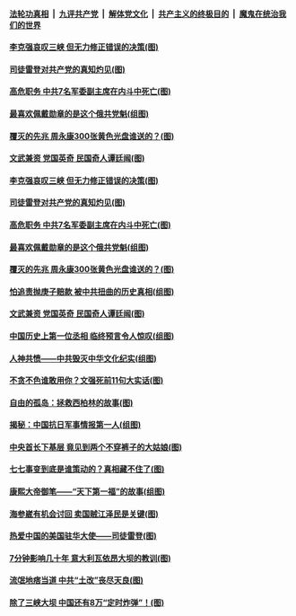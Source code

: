 

####  [法轮功真相](../../../../basic/blob/master/README.md?t=07101131) &nbsp;|&nbsp; [九评共产党](../../../../9ping.md/blob/master/README.md?t=07101131) &nbsp;|&nbsp; [解体党文化](../../../../jtdwh.md/blob/master/README.md?t=07101131)  &nbsp;|&nbsp; [共产主义的终极目的](../../../../gczydzjmd.md/blob/master/README.md?t=07101131) &nbsp;|&nbsp; [魔鬼在统治我们的世界](../../../../mgztzwmdsj.md/blob/master/README.md?t=07101131) 

#### [李克强哀叹三峡 但无力修正错误的决策(图)](../pages/p6/937538.md?t=07101131) 

#### [司徒雷登对共产党的真知灼见(图)](../pages/p6/934960.md?t=07101131) 

#### [高危职务 中共7名军委副主席在内斗中死亡(图)](../pages/p6/937966.md?t=07101131) 

#### [最喜欢佩戴勋章的是这个俄共党魁(组图)](../pages/p6/938666.md?t=07101131) 

#### [覆灭的先兆 周永康300张黄色光盘谁送的？(图)](../pages/p6/938537.md?t=07101131) 

#### [文武兼资 党国英奇 民国奇人谭廷闿(图)](../pages/p6/938512.md?t=07101131) 

#### [李克强哀叹三峡 但无力修正错误的决策(图)](../pages/p6/937538.md?t=07101131) 

#### [司徒雷登对共产党的真知灼见(图)](../pages/p6/934960.md?t=07101131) 

#### [高危职务 中共7名军委副主席在内斗中死亡(图)](../pages/p6/937966.md?t=07101131) 

#### [最喜欢佩戴勋章的是这个俄共党魁(组图)](../pages/p6/938666.md?t=07101131) 

#### [覆灭的先兆 周永康300张黄色光盘谁送的？(图)](../pages/p6/938537.md?t=07101131) 

#### [怕追责抛庚子赔款 被中共扭曲的历史真相(组图)](../pages/p6/938779.md?t=07101131) 

#### [文武兼资 党国英奇 民国奇人谭廷闿(图)](../pages/p6/938512.md?t=07101131) 

#### [中国历史上第一位丞相 临终预言令人惊叹(组图)](../pages/p6/938665.md?t=07101131) 

#### [人神共愤——中共毁灭中华文化纪实(组图)](../pages/p6/938791.md?t=07101131) 

#### [不贪不色谁敢用你？文强死前11句大实话(图)](../pages/p6/938533.md?t=07101131) 

#### [自由的孤岛：拯救西柏林的故事(图)](../pages/p6/938683.md?t=07101131) 

#### [揭秘：中国抗日军事情报第一人(组图)](../pages/p6/938662.md?t=07101131) 

#### [中央首长下基层 竟见到两个不穿裤子的大姑娘(图)](../pages/p6/937961.md?t=07101131) 

#### [七七事变到底是谁策动的？真相藏不住了(图)](../pages/p6/918522.md?t=07101131) 

#### [康熙大帝御笔——“天下第一福”的故事(组图)](../pages/p6/938350.md?t=07101131) 

#### [海参崴有机会讨回 卖国贼江泽民是关键(图)](../pages/p6/938782.md?t=07101131) 

#### [热爱中国的美国驻华大使——司徒雷登(图)](../pages/p6/934961.md?t=07101131) 

#### [7分钟影响几十年 意大利瓦依昂大坝的教训(图)](../pages/p6/937542.md?t=07101131) 

#### [流氓地痞当道 中共“土改”丧尽天良(图)](../pages/p6/937896.md?t=07101131) 

#### [除了三峡大坝 中国还有8万“定时炸弹”！(图)](../pages/p6/937540.md?t=07101131) 

